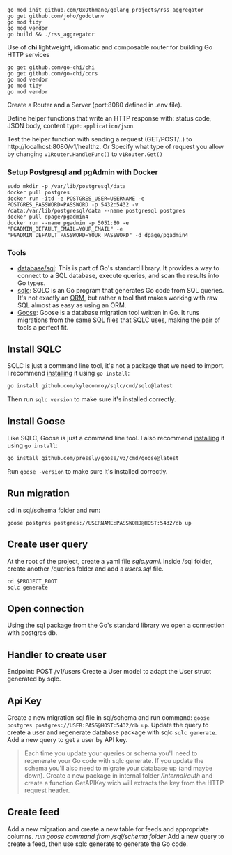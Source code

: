 

```console
go mod init github.com/0xOthmane/golang_projects/rss_aggregator
go get github.com/joho/godotenv
go mod tidy
go mod vendor
go build && ./rss_aggregator
```

Use of **chi** lightweight, idiomatic and composable router for building Go HTTP services 

```console
go get github.com/go-chi/chi
go get github.com/go-chi/cors
go mod vendor
go mod tidy
go mod vendor
```


Create a Router and a Server (port:8080 defined in .env file).

Define helper functions that write an HTTP response with: status code, JSON body, content type: `application/json`.

Test the helper function with sending a request (GET/POST/..) to http://localhost:8080/v1/healthz. Or Specify what type of request you allow by changing `v1Router.HandleFunc()` to `v1Router.Get()`

### Setup Postgresql and pgAdmin with Docker
```console
sudo mkdir -p /var/lib/postgresql/data
docker pull postgres
docker run -itd -e POSTGRES_USER=USERNAME -e POSTGRES_PASSWORD=PASSWORD -p 5432:5432 -v /data:/var/lib/postgresql/data --name postgresql postgres
docker pull dpage/pgadmin4
docker run --name pgadmin -p 5051:80 -e "PGADMIN_DEFAULT_EMAIL=YOUR_EMAIL" -e "PGADMIN_DEFAULT_PASSWORD=YOUR_PASSWORD" -d dpage/pgadmin4
```

### Tools

* [database/sql](https://pkg.go.dev/database/sql): This is part of Go's standard library. It provides a way to connect to a SQL database, execute queries, and scan the results into Go types.
* [sqlc](https://sqlc.dev/): SQLC is an Go program that generates Go code from SQL queries. It's not exactly an [ORM](https://www.freecodecamp.org/news/what-is-an-orm-the-meaning-of-object-relational-mapping-database-tools/), but rather a tool that makes working with raw SQL almost as easy as using an ORM.
* [Goose](https://github.com/pressly/goose): Goose is a database migration tool written in Go. It runs migrations from the same SQL files that SQLC uses, making the pair of tools a perfect fit.

## Install SQLC

SQLC is just a command line tool, it's not a package that we need to import. I recommend [installing](https://docs.sqlc.dev/en/latest/overview/install.html) it using `go install`:

```bash
go install github.com/kyleconroy/sqlc/cmd/sqlc@latest
```

Then run `sqlc version` to make sure it's installed correctly.

## Install Goose

Like SQLC, Goose is just a command line tool. I also recommend [installing](https://github.com/pressly/goose#install) it using `go install`:

```bash
go install github.com/pressly/goose/v3/cmd/goose@latest
```

Run `goose -version` to make sure it's installed correctly.

## Run migration
cd in sql/schema folder and run: 
```console
goose postgres postgres://USERNAME:PASSWORD@HOST:5432/db up
```

## Create user query
At the root of the project, create a yaml file *sqlc.yaml*.
Inside /sql folder, create another /queries folder and add a *users.sql* file. 
```console
cd $PROJECT_ROOT
sqlc generate
```

## Open connection
Using the sql package from the Go's standard library we open a connection with postgres db.

## Handler to create user
Endpoint: POST /v1/users
Create a User model to adapt the User struct generated by sqlc.

## Api Key
Create a new migration sql file in sql/schema and run command: `goose postgres postgres://USER:PASS@HOST:5432/db up`.
Update the query to create a user and regenerate database package with sqlc `sqlc generate`.
Add a new query to get a user by API key.
> Each time you update your queries or schema you'll need to regenerate your Go code with sqlc generate. If you update the schema you'll also need to migrate your database up (and maybe down).
Create a new package in internal folder */internal/auth* and create a function GetAPIKey wich will extracts the key from the HTTP request header.

## Create feed
Add a new migration and create a new table for feeds and appropriate columns. *run goose command from /sql/schema folder*
Add a new query to create a feed, then use sqlc generate to generate the Go code.
